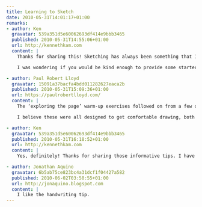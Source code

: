 ```yaml
---
title: Learning to Sketch
date: 2010-05-31T14:01:17+01:00
remarks:
- author: Ken
  gravatar: 539a351d5e60062693df414e9bbb3465
  published: 2010-05-31T14:55:06+01:00
  url: http://kennethkam.com
  content: |
    Thanks for sharing this! Sketching has always been something that I wanted to learn and seeing your sketches on Flickr has provided motivation for me to get my sketching book out again and to start drawing.

    I was wondering if you would be kind enough to provide some starter tips for beginners? I am interested in those ‘exploring the page’ warm-up exercises. Was it for warm-up and building up the confidence to start drawing?

- author: Paul Robert Lloyd
  gravatar: 15091a37bacfa4bdd011282627eaca2b
  published: 2010-05-31T15:09:36+01:00
  url: https://paulrobertlloyd.com/
  content: |
    The ‘exploring the page’ warm-up exercises followed on from a few others I haven’t shown. For example we drew straight lines, grids and circles, drew in the air (looking at an object on the table and exploring the surface in space) and created doodles that we then had to convert into objects – real or imaginary.

    I believe these were all designed to get comfortable drawing, both for yourself and in front of others. The goal of exploring the page was perhaps to get familiar with the space available and not be afraid of making marks on it. We were asked to explore the page as if it were a room, drawing a continuous line, entering on one side of the page, exiting on another once we felt we had explored the space enough. Hope this helps!

- author: Ken
  gravatar: 539a351d5e60062693df414e9bbb3465
  published: 2010-05-31T16:18:52+01:00
  url: http://kennethkam.com
  content: |
    Yes, definitely! Thanks for sharing those informative tips. I have no excuse to put off drawing now :D

- author: Jonathan Aquino
  gravatar: 6b5ab75ce823bc4a31dcf1f04427a582
  published: 2010-06-02T03:50:55+01:00
  url: http://jonaquino.blogspot.com
  content: |
    I like the handwriting tip.
---
```

